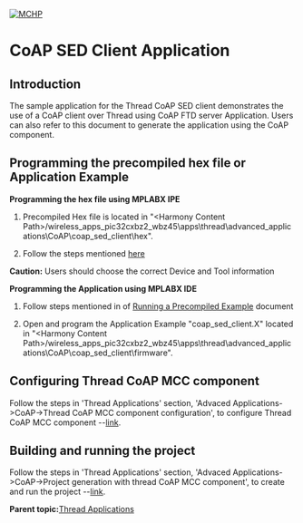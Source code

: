 [![MCHP](https://www.microchip.com/ResourcePackages/Microchip/assets/dist/images/logo.png)](https://www.microchip.com)
# CoAP SED Client Application

## Introduction
The sample application for the Thread CoAP SED client demonstrates the use of a CoAP client over Thread using CoAP FTD server Application. Users can also refer to this document to generate the application using the CoAP component.

## Programming the precompiled hex file or Application Example

**Programming the hex file using MPLABX IPE**

1.  Precompiled Hex file is located in "<Harmony Content Path\>/wireless\_apps\_pic32cxbz2\_wbz45\\apps\\thread\\advanced\_applications\\CoAP\\coap\_sed\_client\\hex".

2.  Follow the steps mentioned [here](https://microchipdeveloper.com/ipe:programming-device)


**Caution:** Users should choose the correct Device and Tool information

**Programming the Application using MPLABX IDE**

1.  Follow steps mentioned in of [Running a Precompiled Example](https://onlinedocs.microchip.com/pr/GUID-A5330D3A-9F51-4A26-B71D-8503A493DF9C-en-US-2/index.html?GUID-EA74172C-595E-4A34-B359-D42EE443F0EC) document

2.  Open and program the Application Example "coap\_sed\_client.X" located in "<Harmony Content Path\>/wireless\_apps\_pic32cxbz2\_wbz45\\apps\\thread\\advanced\_applications\\CoAP\\coap\_sed\_client\\firmware".

## Configuring Thread CoAP MCC component

Follow the steps in 'Thread Applications' section, 'Advaced Applications->CoAP->Thread CoAP MCC component configuration', to configure Thread CoAP MCC component --[link](https://onlinedocs.microchip.com/oxy/GUID-A5330D3A-9F51-4A26-B71D-8503A493DF9C).


## Building and running the project

Follow the steps in 'Thread Applications' section, 'Advaced Applications->CoAP->Project generation with thread CoAP MCC component', to create and run the project --[link](https://onlinedocs.microchip.com/oxy/GUID-A5330D3A-9F51-4A26-B71D-8503A493DF9C).

**Parent topic:**[Thread Applications](https://onlinedocs.microchip.com/oxy/GUID-A5330D3A-9F51-4A26-B71D-8503A493DF9C)